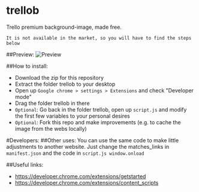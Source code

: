 # trellob
Trello premium background-image, made free.

`It is not available in the market, so you will have to find the steps below`

##Preview:
![Preview](http://i.imgur.com/1PUwyX1.jpg)

##How to install:
* Download the zip for this repository
* Extract the folder trellob to your desktop
* Open up `Google chrome > settings > Extensions` and check "Developer mode"
* Drag the folder trellob in there
* `Optional`: Go back in the folder trellob, open up `script.js` and modify the first few variables to your personal desires
* `Optional`: Fork this repo and make improvements (e.g. to cache the image from the webs locally)

#Developers:
##Other uses:
You can use the same code to make little adjustments to another website. Just change the matches_links in `manifest.json` and the code in `script.js window.onload`

##Useful links:
* https://developer.chrome.com/extensions/getstarted
* https://developer.chrome.com/extensions/content_scripts


